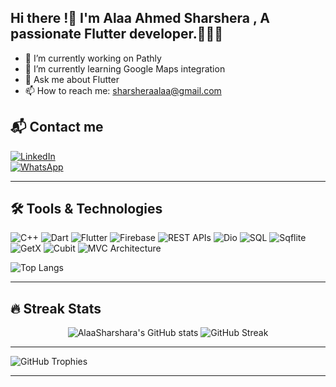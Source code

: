 ## Hi there !👋 I'm Alaa Ahmed Sharshera , A passionate Flutter developer.👩‍💻📱

- 🔭 I’m currently working on Pathly
- 🌱 I’m currently learning Google Maps integration 
- 💬 Ask me about Flutter
- 📫 How to reach me: [sharsheraalaa@gmail.com](mailto:sharsheraalaa@gmail.com)

## 📬 Contact me  

[![LinkedIn](https://img.shields.io/badge/LinkedIn-blue?style=for-the-badge&logo=linkedin)](https://www.linkedin.com/in/alaasharshera/)  
[![WhatsApp](https://img.shields.io/badge/WhatsApp-25D366?style=for-the-badge&logo=whatsapp&logoColor=white)](https://wa.me/201002492902)




--------------------------------------------------------------------------------------------------------------
## 🛠️ Tools & Technologies  

![C++](https://img.shields.io/badge/C++-00599C?style=for-the-badge&logo=c%2b%2b&logoColor=white)
![Dart](https://img.shields.io/badge/Dart-0175C2?style=for-the-badge&logo=dart&logoColor=white)
![Flutter](https://img.shields.io/badge/Flutter-02569B?style=for-the-badge&logo=flutter&logoColor=white)
![Firebase](https://img.shields.io/badge/Firebase-FFCA28?style=for-the-badge&logo=firebase&logoColor=black)
![REST APIs](https://img.shields.io/badge/APIs-00599C?style=for-the-badge&logo=api&logoColor=white)
![Dio](https://img.shields.io/badge/Dio-FF4B26?style=for-the-badge&logo=flutter&logoColor=white)
![SQL](https://img.shields.io/badge/SQL-4479A1?style=for-the-badge&logo=mysql&logoColor=white)
![Sqflite](https://img.shields.io/badge/Sqflite-4479A1?style=for-the-badge&logo=sqlite&logoColor=white)
![GetX](https://img.shields.io/badge/GetX-FFD43B?style=for-the-badge&logo=getx&logoColor=black)
![Cubit](https://img.shields.io/badge/Cubit-00599C?style=for-the-badge&logo=flutter&logoColor=white)
![MVC Architecture](https://img.shields.io/badge/MVC-02569B?style=for-the-badge&logo=architecture&logoColor=white)

![Top Langs](https://github-readme-stats.vercel.app/api/top-langs/?username=AlaaSharshera&layout=compact&theme=radical)

--------------------------------------------------------------------------------------------------------------
## 🔥 Streak Stats  
<p align="center">
  <img src="https://github-readme-stats.vercel.app/api?username=AlaaSharshera&show_icons=true&theme=dark&count_private=true" alt="AlaaSharshara's GitHub stats"/>
  
  <img src="https://streak-stats.demolab.com/?user=AlaaSharshera&theme=dark&hide_border=false" alt="GitHub Streak"/>
</p>


----------------------------------------------------------------------------------------------------------------
![GitHub Trophies](https://github-profile-trophy.vercel.app/?username=AlaaSharshera&theme=dracula)

------------------------------------------------------------------------------------------------------------------





